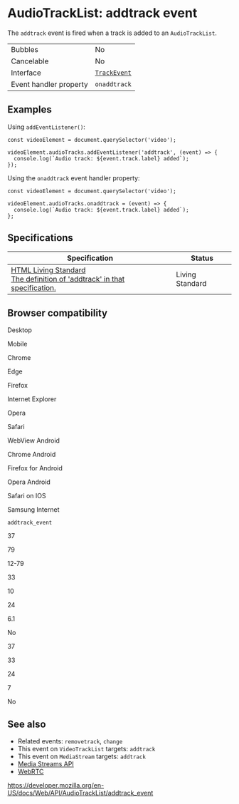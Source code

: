 # AudioTrackList: addtrack event

The `addtrack` event is fired when a track is added to an `AudioTrackList`.

<table><tbody><tr class="odd"><td>Bubbles</td><td>No</td></tr><tr class="even"><td>Cancelable</td><td>No</td></tr><tr class="odd"><td>Interface</td><td><a href="../trackevent"><code>TrackEvent</code></a></td></tr><tr class="even"><td>Event handler property</td><td><code>onaddtrack</code></td></tr></tbody></table>

## Examples

Using `addEventListener()`:

    const videoElement = document.querySelector('video');

    videoElement.audioTracks.addEventListener('addtrack', (event) => {
      console.log(`Audio track: ${event.track.label} added`);
    });

Using the `onaddtrack` event handler property:

    const videoElement = document.querySelector('video');

    videoElement.audioTracks.onaddtrack = (event) => {
      console.log(`Audio track: ${event.track.label} added`);
    };

## Specifications

<table><thead><tr class="header"><th>Specification</th><th>Status</th></tr></thead><tbody><tr class="odd"><td><a href="https://html.spec.whatwg.org/multipage/media.html#event-media-addtrack">HTML Living Standard<br />
<span class="small">The definition of 'addtrack' in that specification.</span></a></td><td><span class="spec-living">Living Standard</span></td></tr></tbody></table>

## Browser compatibility

Desktop

Mobile

Chrome

Edge

Firefox

Internet Explorer

Opera

Safari

WebView Android

Chrome Android

Firefox for Android

Opera Android

Safari on IOS

Samsung Internet

`addtrack_event`

37

79

12-79

33

10

24

6.1

No

37

33

24

7

No

## See also

- Related events: `removetrack`, `change`
- This event on `VideoTrackList` targets: `addtrack`
- This event on `MediaStream` targets: `addtrack`
- [Media Streams API](../media_streams_api)
- [WebRTC](../webrtc_api)

<a href="https://developer.mozilla.org/en-US/docs/Web/API/AudioTrackList/addtrack_event" class="_attribution-link">https://developer.mozilla.org/en-US/docs/Web/API/AudioTrackList/addtrack_event</a>
